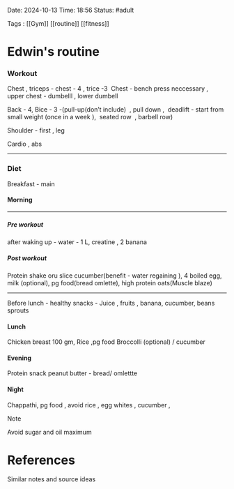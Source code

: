 Date: 2024-10-13     Time: 18:56
Status: #adult

Tags : [[Gym]] [[routine]] [[fitness]]

# Edwin's routine
### Workout
Chest , triceps - chest - 4 , trice -3 
Chest - bench press neccessary , 
upper chest - dumbelll , lower dumbell 

Back - 4, Bice - 3 -(pull-up(don’t include)  , 
pull down ,  deadlift - start from small weight (once in a week ), 
seated row  , barbell row)

Shoulder - first , leg 

Cardio , abs

---

### Diet
Breakfast - main 

#### Morning 
--------
##### Pre workout
after waking up - water - 1 L,
creatine , 2 banana 

##### Post workout
Protein shake
oru slice cucumber(benefit - water regaining ), 
4 boiled egg,  milk (optional), 
pg food(bread omlette),
high protein oats(Muscle blaze)

---
Before lunch - healthy snacks - Juice , fruits , banana, cucumber, beans sprouts 

#### Lunch
Chicken breast  100 gm, 
Rice ,pg food
Broccolli (optional) / cucumber

#### Evening
Protein snack 
peanut butter - bread/ omlettte 


#### Night
Chappathi, pg food , avoid rice , egg whites , cucumber , 


> [!NOTE]
> Avoid sugar and oil maximum
> 


# References
Similar notes and source ideas


